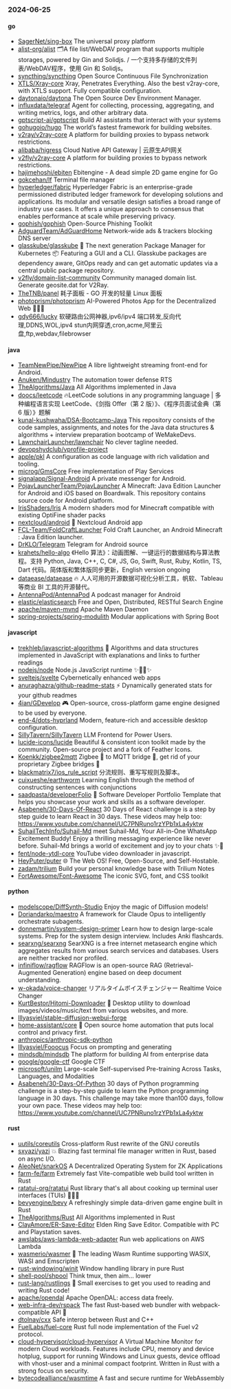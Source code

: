 ### 2024-06-25

#### go
* [SagerNet/sing-box](https://github.com/SagerNet/sing-box) The universal proxy platform
* [alist-org/alist](https://github.com/alist-org/alist) 🗂️A file list/WebDAV program that supports multiple storages, powered by Gin and Solidjs. / 一个支持多存储的文件列表/WebDAV程序，使用 Gin 和 Solidjs。
* [syncthing/syncthing](https://github.com/syncthing/syncthing) Open Source Continuous File Synchronization
* [XTLS/Xray-core](https://github.com/XTLS/Xray-core) Xray, Penetrates Everything. Also the best v2ray-core, with XTLS support. Fully compatible configuration.
* [daytonaio/daytona](https://github.com/daytonaio/daytona) The Open Source Dev Environment Manager.
* [influxdata/telegraf](https://github.com/influxdata/telegraf) Agent for collecting, processing, aggregating, and writing metrics, logs, and other arbitrary data.
* [gptscript-ai/gptscript](https://github.com/gptscript-ai/gptscript) Build AI assistants that interact with your systems
* [gohugoio/hugo](https://github.com/gohugoio/hugo) The world’s fastest framework for building websites.
* [v2ray/v2ray-core](https://github.com/v2ray/v2ray-core) A platform for building proxies to bypass network restrictions.
* [alibaba/higress](https://github.com/alibaba/higress) Cloud Native API Gateway | 云原生API网关
* [v2fly/v2ray-core](https://github.com/v2fly/v2ray-core) A platform for building proxies to bypass network restrictions.
* [hajimehoshi/ebiten](https://github.com/hajimehoshi/ebiten) Ebitengine - A dead simple 2D game engine for Go
* [gokcehan/lf](https://github.com/gokcehan/lf) Terminal file manager
* [hyperledger/fabric](https://github.com/hyperledger/fabric) Hyperledger Fabric is an enterprise-grade permissioned distributed ledger framework for developing solutions and applications. Its modular and versatile design satisfies a broad range of industry use cases. It offers a unique approach to consensus that enables performance at scale while preserving privacy.
* [gophish/gophish](https://github.com/gophish/gophish) Open-Source Phishing Toolkit
* [AdguardTeam/AdGuardHome](https://github.com/AdguardTeam/AdGuardHome) Network-wide ads & trackers blocking DNS server
* [glasskube/glasskube](https://github.com/glasskube/glasskube) 🧊 The next generation Package Manager for Kubernetes 📦 Featuring a GUI and a CLI. Glasskube packages are dependency aware, GitOps ready and can get automatic updates via a central public package repository.
* [v2fly/domain-list-community](https://github.com/v2fly/domain-list-community) Community managed domain list. Generate geosite.dat for V2Ray.
* [TheTNB/panel](https://github.com/TheTNB/panel) 耗子面板 - GO 开发的轻量 Linux 面板
* [photoprism/photoprism](https://github.com/photoprism/photoprism) AI-Powered Photos App for the Decentralized Web 🌈💎✨
* [gdy666/lucky](https://github.com/gdy666/lucky) 软硬路由公网神器,ipv6/ipv4 端口转发,反向代理,DDNS,WOL,ipv4 stun内网穿透,cron,acme,阿里云盘,ftp,webdav,filebrowser

#### java
* [TeamNewPipe/NewPipe](https://github.com/TeamNewPipe/NewPipe) A libre lightweight streaming front-end for Android.
* [Anuken/Mindustry](https://github.com/Anuken/Mindustry) The automation tower defense RTS
* [TheAlgorithms/Java](https://github.com/TheAlgorithms/Java) All Algorithms implemented in Java
* [doocs/leetcode](https://github.com/doocs/leetcode) 🔥LeetCode solutions in any programming language | 多种编程语言实现 LeetCode、《剑指 Offer（第 2 版）》、《程序员面试金典（第 6 版）》题解
* [kunal-kushwaha/DSA-Bootcamp-Java](https://github.com/kunal-kushwaha/DSA-Bootcamp-Java) This repository consists of the code samples, assignments, and notes for the Java data structures & algorithms + interview preparation bootcamp of WeMakeDevs.
* [LawnchairLauncher/lawnchair](https://github.com/LawnchairLauncher/lawnchair) No clever tagline needed.
* [devopshydclub/vprofile-project](https://github.com/devopshydclub/vprofile-project)
* [apple/pkl](https://github.com/apple/pkl) A configuration as code language with rich validation and tooling.
* [microg/GmsCore](https://github.com/microg/GmsCore) Free implementation of Play Services
* [signalapp/Signal-Android](https://github.com/signalapp/Signal-Android) A private messenger for Android.
* [PojavLauncherTeam/PojavLauncher](https://github.com/PojavLauncherTeam/PojavLauncher) A Minecraft: Java Edition Launcher for Android and iOS based on Boardwalk. This repository contains source code for Android platform.
* [IrisShaders/Iris](https://github.com/IrisShaders/Iris) A modern shaders mod for Minecraft compatible with existing OptiFine shader packs
* [nextcloud/android](https://github.com/nextcloud/android) 📱 Nextcloud Android app
* [FCL-Team/FoldCraftLauncher](https://github.com/FCL-Team/FoldCraftLauncher) Fold Craft Launcher, an Android Minecraft : Java Edition launcher.
* [DrKLO/Telegram](https://github.com/DrKLO/Telegram) Telegram for Android source
* [krahets/hello-algo](https://github.com/krahets/hello-algo) 《Hello 算法》：动画图解、一键运行的数据结构与算法教程。支持 Python, Java, C++, C, C#, JS, Go, Swift, Rust, Ruby, Kotlin, TS, Dart 代码。简体版和繁体版同步更新，English version ongoing
* [dataease/dataease](https://github.com/dataease/dataease) 🔥 人人可用的开源数据可视化分析工具，帆软、Tableau 等商业 BI 工具的开源替代。
* [AntennaPod/AntennaPod](https://github.com/AntennaPod/AntennaPod) A podcast manager for Android
* [elastic/elasticsearch](https://github.com/elastic/elasticsearch) Free and Open, Distributed, RESTful Search Engine
* [apache/maven-mvnd](https://github.com/apache/maven-mvnd) Apache Maven Daemon
* [spring-projects/spring-modulith](https://github.com/spring-projects/spring-modulith) Modular applications with Spring Boot

#### javascript
* [trekhleb/javascript-algorithms](https://github.com/trekhleb/javascript-algorithms) 📝 Algorithms and data structures implemented in JavaScript with explanations and links to further readings
* [nodejs/node](https://github.com/nodejs/node) Node.js JavaScript runtime ✨🐢🚀✨
* [sveltejs/svelte](https://github.com/sveltejs/svelte) Cybernetically enhanced web apps
* [anuraghazra/github-readme-stats](https://github.com/anuraghazra/github-readme-stats) ⚡ Dynamically generated stats for your github readmes
* [4ian/GDevelop](https://github.com/4ian/GDevelop) 🎮 Open-source, cross-platform game engine designed to be used by everyone.
* [end-4/dots-hyprland](https://github.com/end-4/dots-hyprland) Modern, feature-rich and accessible desktop configuration.
* [SillyTavern/SillyTavern](https://github.com/SillyTavern/SillyTavern) LLM Frontend for Power Users.
* [lucide-icons/lucide](https://github.com/lucide-icons/lucide) Beautiful & consistent icon toolkit made by the community. Open-source project and a fork of Feather Icons.
* [Koenkk/zigbee2mqtt](https://github.com/Koenkk/zigbee2mqtt) Zigbee 🐝 to MQTT bridge 🌉, get rid of your proprietary Zigbee bridges 🔨
* [blackmatrix7/ios_rule_script](https://github.com/blackmatrix7/ios_rule_script) 分流规则、重写写规则及脚本。
* [cuixueshe/earthworm](https://github.com/cuixueshe/earthworm) Learning English through the method of constructing sentences with conjunctions
* [saadpasta/developerFolio](https://github.com/saadpasta/developerFolio) 🚀 Software Developer Portfolio Template that helps you showcase your work and skills as a software developer.
* [Asabeneh/30-Days-Of-React](https://github.com/Asabeneh/30-Days-Of-React) 30 Days of React challenge is a step by step guide to learn React in 30 days. These videos may help too: https://www.youtube.com/channel/UC7PNRuno1rzYPb1xLa4yktw
* [SuhailTechInfo/Suhail-Md](https://github.com/SuhailTechInfo/Suhail-Md) meet Suhail-Md, Your All-in-One WhatsApp Excitement Buddy! Enjoy a thrilling messaging experience like never before. Suhail-Md brings a world of excitement and joy to your chats ✨🤖
* [fent/node-ytdl-core](https://github.com/fent/node-ytdl-core) YouTube video downloader in javascript.
* [HeyPuter/puter](https://github.com/HeyPuter/puter) 🌐 The Web OS! Free, Open-Source, and Self-Hostable.
* [zadam/trilium](https://github.com/zadam/trilium) Build your personal knowledge base with Trilium Notes
* [FortAwesome/Font-Awesome](https://github.com/FortAwesome/Font-Awesome) The iconic SVG, font, and CSS toolkit

#### python
* [modelscope/DiffSynth-Studio](https://github.com/modelscope/DiffSynth-Studio) Enjoy the magic of Diffusion models!
* [Doriandarko/maestro](https://github.com/Doriandarko/maestro) A framework for Claude Opus to intelligently orchestrate subagents.
* [donnemartin/system-design-primer](https://github.com/donnemartin/system-design-primer) Learn how to design large-scale systems. Prep for the system design interview. Includes Anki flashcards.
* [searxng/searxng](https://github.com/searxng/searxng) SearXNG is a free internet metasearch engine which aggregates results from various search services and databases. Users are neither tracked nor profiled.
* [infiniflow/ragflow](https://github.com/infiniflow/ragflow) RAGFlow is an open-source RAG (Retrieval-Augmented Generation) engine based on deep document understanding.
* [w-okada/voice-changer](https://github.com/w-okada/voice-changer) リアルタイムボイスチェンジャー Realtime Voice Changer
* [KurtBestor/Hitomi-Downloader](https://github.com/KurtBestor/Hitomi-Downloader) 🍰 Desktop utility to download images/videos/music/text from various websites, and more.
* [lllyasviel/stable-diffusion-webui-forge](https://github.com/lllyasviel/stable-diffusion-webui-forge)
* [home-assistant/core](https://github.com/home-assistant/core) 🏡 Open source home automation that puts local control and privacy first.
* [anthropics/anthropic-sdk-python](https://github.com/anthropics/anthropic-sdk-python)
* [lllyasviel/Fooocus](https://github.com/lllyasviel/Fooocus) Focus on prompting and generating
* [mindsdb/mindsdb](https://github.com/mindsdb/mindsdb) The platform for building AI from enterprise data
* [google/google-ctf](https://github.com/google/google-ctf) Google CTF
* [microsoft/unilm](https://github.com/microsoft/unilm) Large-scale Self-supervised Pre-training Across Tasks, Languages, and Modalities
* [Asabeneh/30-Days-Of-Python](https://github.com/Asabeneh/30-Days-Of-Python) 30 days of Python programming challenge is a step-by-step guide to learn the Python programming language in 30 days. This challenge may take more than100 days, follow your own pace. These videos may help too: https://www.youtube.com/channel/UC7PNRuno1rzYPb1xLa4yktw

#### rust
* [uutils/coreutils](https://github.com/uutils/coreutils) Cross-platform Rust rewrite of the GNU coreutils
* [sxyazi/yazi](https://github.com/sxyazi/yazi) 💥 Blazing fast terminal file manager written in Rust, based on async I/O.
* [AleoNet/snarkOS](https://github.com/AleoNet/snarkOS) A Decentralized Operating System for ZK Applications
* [farm-fe/farm](https://github.com/farm-fe/farm) Extremely fast Vite-compatible web build tool written in Rust
* [ratatui-org/ratatui](https://github.com/ratatui-org/ratatui) Rust library that's all about cooking up terminal user interfaces (TUIs) 👨‍🍳🐀
* [bevyengine/bevy](https://github.com/bevyengine/bevy) A refreshingly simple data-driven game engine built in Rust
* [TheAlgorithms/Rust](https://github.com/TheAlgorithms/Rust) All Algorithms implemented in Rust
* [ClayAmore/ER-Save-Editor](https://github.com/ClayAmore/ER-Save-Editor) Elden Ring Save Editor. Compatible with PC and Playstation saves.
* [awslabs/aws-lambda-web-adapter](https://github.com/awslabs/aws-lambda-web-adapter) Run web applications on AWS Lambda
* [wasmerio/wasmer](https://github.com/wasmerio/wasmer) 🚀 The leading Wasm Runtime supporting WASIX, WASI and Emscripten
* [rust-windowing/winit](https://github.com/rust-windowing/winit) Window handling library in pure Rust
* [shell-pool/shpool](https://github.com/shell-pool/shpool) Think tmux, then aim... lower
* [rust-lang/rustlings](https://github.com/rust-lang/rustlings) 🦀 Small exercises to get you used to reading and writing Rust code!
* [apache/opendal](https://github.com/apache/opendal) Apache OpenDAL: access data freely.
* [web-infra-dev/rspack](https://github.com/web-infra-dev/rspack) The fast Rust-based web bundler with webpack-compatible API 🦀️
* [dtolnay/cxx](https://github.com/dtolnay/cxx) Safe interop between Rust and C++
* [FuelLabs/fuel-core](https://github.com/FuelLabs/fuel-core) Rust full node implementation of the Fuel v2 protocol.
* [cloud-hypervisor/cloud-hypervisor](https://github.com/cloud-hypervisor/cloud-hypervisor) A Virtual Machine Monitor for modern Cloud workloads. Features include CPU, memory and device hotplug, support for running Windows and Linux guests, device offload with vhost-user and a minimal compact footprint. Written in Rust with a strong focus on security.
* [bytecodealliance/wasmtime](https://github.com/bytecodealliance/wasmtime) A fast and secure runtime for WebAssembly
